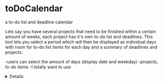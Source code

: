 # toDoCalendar
a to-do list and deadline calendar

Lets say you have several projects that need to be finished within a certain amount of weeks, each project has it's own to-do list and deadlines. This tool lets you select a period which will then be displayed as individual days with room for to-do list items for each day and a summary of deadlines and projects.

  -users can select the amount of days (display date and weekday)
  -projects, to-do items
  -I totally want to use <details>
  -blablabla





  gsjfgdjdfgzjdfzhkjdzf
  dfhl;jkdhf
  df
  hjkdhf
  gdfdfh